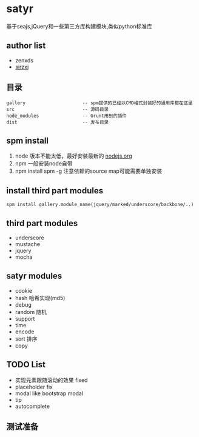 # satyr
基于seajs,jQuery和一些第三方库构建模块,类似python标准库

## author list
* zenxds
* [sirzxj](https://github.com/sirzxj)

## 目录
	gallery						-- spm提供的已经以CMD格式封装好的通用库都在这里
	src 						-- 源码目录
	node_modules				-- Grunt用到的插件
	dist						-- 发布目录

## spm install
1. node 版本不能太低，最好安装最新的 [nodejs.org](http://nodejs.org/)
2. npm 一般安装node自带
3. npm install spm -g 注意依赖的source map可能需要单独安装

## install third part modules
	spm install gallery.module_name(jquery/marked/underscore/backbone/..)

## third part modules
* underscore
* mustache
* jquery
* mocha

## satyr modules
* cookie
* hash 		哈希实现(md5)
* debug
* random 	随机
* support
* time
* encode
* sort 排序
* copy

## TODO List
* 实现元素跟随滚动的效果 fixed
* placeholder fix
* modal like bootstrap modal
* tip
* autocomplete

## 测试准备

